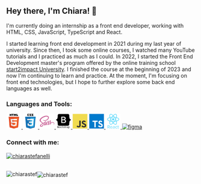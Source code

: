 <h2>Hey there, I'm Chiara! 🌸</h2>

<p>I'm currently doing an internship as a front end developer, working with HTML, CSS, JavaScript, TypeScript and React.</p>

<p>I started learning front end development in 2021 during my last year of university. Since then, I took some online courses, I watched many YouTube tutorials and I practiced as much as I could. In 2022, I started the Front End Development master's program offered by the online training school <a href="https://www.start2impact.it/">start2impact University</a>. I finished the course at the beginning of 2023 and now I'm continuing to learn and practice. At the moment, I'm focusing on front end technologies, but I hope to further explore some back end languages as well.</p>

<h3>Languages and Tools:</h3>
<div>
  <a href="https://www.w3.org/html/" target="_blank" rel="noreferrer"> 
    <img src="https://raw.githubusercontent.com/devicons/devicon/master/icons/html5/html5-original-wordmark.svg" alt="html5" width="40" height="40"/> 
  </a> 
  <a href="https://www.w3schools.com/css/" target="_blank" rel="noreferrer"> 
    <img src="https://raw.githubusercontent.com/devicons/devicon/master/icons/css3/css3-original-wordmark.svg" alt="css3" width="40" height="40"/> 
  </a> 
  <a href="https://sass-lang.com" target="_blank" rel="noreferrer"> 
    <img src="https://raw.githubusercontent.com/devicons/devicon/master/icons/sass/sass-original.svg" alt="sass" width="40" height="40"/> 
  </a> 
  <a href="https://getbootstrap.com" target="_blank" rel="noreferrer"> 
    <img src="https://raw.githubusercontent.com/devicons/devicon/master/icons/bootstrap/bootstrap-plain-wordmark.svg" alt="bootstrap" width="40" height="40"/> 
  </a> 
  <a href="https://developer.mozilla.org/en-US/docs/Web/JavaScript" target="_blank" rel="noreferrer"> 
    <img src="https://raw.githubusercontent.com/devicons/devicon/master/icons/javascript/javascript-original.svg" alt="javascript" width="40" height="40"/> 
  </a> 
  <a href="https://www.typescriptlang.org/" target="_blank" rel="noreferrer"> 
    <img src="https://raw.githubusercontent.com/devicons/devicon/master/icons/typescript/typescript-original.svg" alt="typescript" width="40" height="40"/> 
  </a>
  <a href="https://reactjs.org/" target="_blank" rel="noreferrer"> 
    <img src="https://raw.githubusercontent.com/devicons/devicon/master/icons/react/react-original-wordmark.svg" alt="react" width="40" height="40"/> 
  </a> 
  <a href="https://www.figma.com/" target="_blank" rel="noreferrer"> 
    <img src="https://www.vectorlogo.zone/logos/figma/figma-icon.svg" alt="figma" width="40" height="40"/> 
  </a> 
</div>

<h3 align="left">Connect with me:</h3>
<p align="left">
<a href="https://linkedin.com/in/chiarastefanelli" target="blank"><img align="center" src="https://raw.githubusercontent.com/rahuldkjain/github-profile-readme-generator/master/src/images/icons/Social/linked-in-alt.svg" alt="chiarastefanelli" height="30" width="40" /></a>
</p>

<br />

<img align="center" src="https://github-readme-streak-stats.herokuapp.com/?user=chiarastef&" alt="chiarastef" />

<img align="left" src="https://github-readme-stats.vercel.app/api/top-langs?username=chiarastef&show_icons=true&locale=en&layout=compact" alt="chiarastef" />
